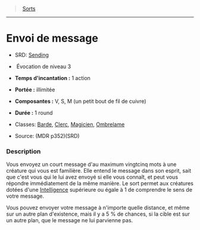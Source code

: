 ﻿---
!SpellHD
Level: 3
Type: Évocation
CastingTime: 1 action
Range: illimitée
Components: V, S, M (un petit bout de fil de cuivre)
Duration: 1 round
Classes: '[Barde](hd_bard.md), [Clerc](hd_cleric.md), [Magicien](hd_wizard.md), [Ombrelame](hd_rogue_ombrelame.md)'
Id: spells_hd.md#envoi-de-message
ParentLink: spells_hd.md#sorts
Name: Envoi de message
ParentName: Sorts
NameLevel: 1
AltName: '[Sending](srd_spells_sending.md)'
Source: (MDR p352)(SRD)
---
> [Sorts](hd_spells.md)

---

# Envoi de message

- SRD: [Sending](srd_spells_sending.md)

-  Évocation de niveau 3

- **Temps d'incantation :** 1 action

- **Portée :** illimitée

- **Composantes :** V, S, M (un petit bout de fil de cuivre)

- **Durée :** 1 round

- Classes: [Barde](hd_bard.md), [Clerc](hd_cleric.md), [Magicien](hd_wizard.md), [Ombrelame](hd_rogue_ombrelame.md)

- Source: (MDR p352)(SRD)

### Description

Vous envoyez un court message d'au maximum vingtcinq mots à une créature qui vous est familière. Elle entend le message dans son esprit, sait que c'est vous qui le lui avez envoyé si elle vous connaît, et peut vous répondre immédiatement de la même manière. Le sort permet aux créatures dotées d'une [Intelligence](hd_abilities_intelligence.md) supérieure ou égale à 1 de comprendre le sens de votre message.

Vous pouvez envoyer votre message à n'importe quelle distance, et même sur un autre plan d'existence, mais il y a 5 % de chances, si la cible est sur un autre plan, que le message ne lui parvienne pas.

